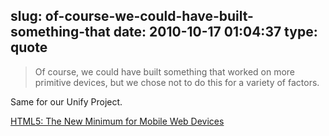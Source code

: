 slug: of-course-we-could-have-built-something-that
date: 2010-10-17 01:04:37
type: quote
---

> Of course, we could have built something that worked on more primitive devices, but we chose not to do this for a variety of factors.

Same for our Unify Project.

 [HTML5: The New Minimum for Mobile Web Devices](http://www.sencha.com/blog/2010/10/15/html5-the-new-minimum-for-mobile-web-devices/)
